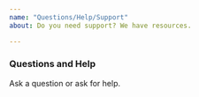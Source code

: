 ```yaml
---
name: "Questions/Help/Support"
about: Do you need support? We have resources.

---
```


### Questions and Help

Ask a question or ask for help.
